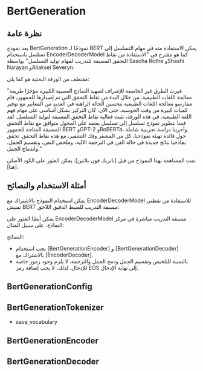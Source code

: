 # BertGeneration

## نظرة عامة
يعد نموذج BertGeneration نموذجًا لـ BERT يمكن الاستفادة منه في مهام التسلسل إلى تسلسل باستخدام EncoderDecoderModel كما هو مقترح في "الاستفادة من نقاط التحقق المسبقة للتدريب لمهام توليد التسلسل" بواسطة Sascha Rothe وShashi Narayan وAliaksei Severyn.

مقتطف من الورقة البحثية هو كما يلي:

"غيرت الطرق غير الخاضعة للإشراف لتمهيد النماذج العصبية الكبيرة مؤخرًا طريقة معالجة اللغات الطبيعية. من خلال البدء من نقاط التحقق التي تم إصدارها للجمهور، قام ممارسو معالجة اللغات الطبيعية بتحسين الحالة الراهنة في العديد من المعايير مع توفير كميات كبيرة من وقت الحوسبة. حتى الآن، كان التركيز بشكل أساسي على مهام فهم اللغة الطبيعية. في هذه الورقة، نثبت فعالية نقاط التحقق المسبقة لتوليد التسلسل. لقد قمنا بتطوير نموذج تسلسل إلى تسلسل يعتمد على المحول متوافق مع نقاط التحقق المسبقة المتاحة للجمهور BERT وGPT-2 وRoBERTa، وأجرينا دراسة تجريبية شاملة حول فائدة تهيئة نموذجنا، كل من المشفر وفك التشفير، مع هذه نقاط التحقق. تحقق نماذجنا نتائج جديدة في حالة الفن في الترجمة الآلية، وملخص النص، وتقسيم الجمل، واندماج الجمل."

تمت المساهمة بهذا النموذج من قبل [باتريك فون بلاتين]. يمكن العثور على الكود الأصلي [هنا].

## أمثلة الاستخدام والنصائح

يمكن استخدام النموذج بالاشتراك مع EncoderDecoderModel للاستفادة من نقطتي تفتيش BERT مسبقة التدريب للضبط الدقيق اللاحق:

يمكن أيضًا العثور على EncoderDecoderModel مسبقة التدريب مباشرة في مركز النماذج، على سبيل المثال:

النصائح:

- يجب استخدام [BertGenerationEncoder] و [BertGenerationDecoder] بالاشتراك مع [EncoderDecoder].
- بالنسبة للتلخيص وتقسيم الجمل ودمج الجمل والترجمة، لا يلزم وجود رموز خاصة للإدخال. لذلك، لا يجب إضافة رمز EOS إلى نهاية الإدخال.

## BertGenerationConfig

## BertGenerationTokenizer

- save_vocabulary

## BertGenerationEncoder

## BertGenerationDecoder
